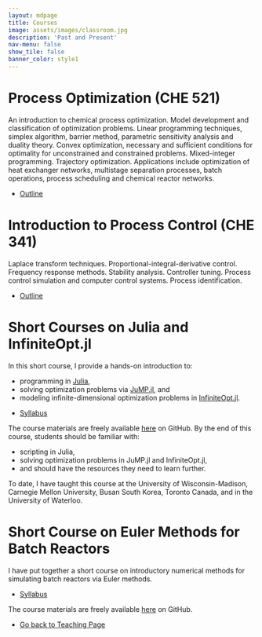 ```yaml
---
layout: mdpage
title: Courses
image: assets/images/classroom.jpg
description: 'Past and Present'
nav-menu: false
show_tile: false
banner_color: style1
---
```

# Process Optimization (CHE 521)
An introduction to chemical process optimization. Model development and classification of optimization problems. Linear programming techniques, simplex algorithm, barrier method, parametric sensitivity analysis and duality theory. Convex optimization, necessary and sufficient conditions for optimality for unconstrained and constrained problems. Mixed-integer programming. Trajectory optimization. Applications include optimization of heat exchanger networks, multistage separation processes, batch operations, process scheduling and chemical reactor networks.

<ul class="actions">
	<li><a href="https://outline.uwaterloo.ca/view/nra7dd" class="button icon fa-file">Outline</a></li>
</ul>

# Introduction to Process Control (CHE 341)
Laplace transform techniques. Proportional-integral-derivative control. Frequency response methods. Stability analysis. Controller tuning. Process control simulation and computer control systems. Process identification.

<ul class="actions">
	<li><a href="https://outline.uwaterloo.ca/view/nzr3b6" class="button icon fa-file">Outline</a></li>
</ul>

# Short Courses on Julia and InfiniteOpt.jl
In this short course, I provide a hands-on introduction to:
- programming in [Julia](https://julialang.org/),
- solving optimization problems via [JuMP.jl](https://jump.dev/), and
- modeling infinite-dimensional optimization problems in [InfiniteOpt.jl](https://infiniteopt.github.io/InfiniteOpt.jl/stable/).

<ul class="actions">
	<li><a href="/files/shortcourse_syllabus.html" class="button icon fa-file">Syllabus</a></li>
</ul>

The course materials are freely available [here](https://github.com/infiniteopt/InfiniteOptTutorials/tree/main/short_course) on GitHub. By the end of this course, students should be familiar with:
- scripting in Julia,
- solving optimization problems in JuMP.jl and InfiniteOpt.jl,
- and should have the resources they need to learn further.

To date, I have taught this course at the University of Wisconsin-Madison, Carnegie Mellon University, Busan South Korea, Toronto Canada, and in the University of Waterloo.

# Short Course on Euler Methods for Batch Reactors
I have put together a short course on introductory numerical methods for simulating batch reactors via Euler methods.

<ul class="actions">
	<li><a href="/files/euler_syllabus.html" class="button icon fa-file">Syllabus</a></li>
</ul>

The course materials are freely available [here](https://github.com/pulsipher/eulercourse) on GitHub. 

<ul class="actions">
    <li><a href="/teaching.html#courses" class="button icon fa-arrow-left">Go back to Teaching Page</a></li>
</ul>